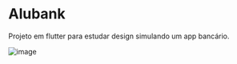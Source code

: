 # Alubank

Projeto em flutter para estudar design simulando um app bancário. 


![image](https://user-images.githubusercontent.com/71025660/234667313-641d20e7-d07c-4ed7-aa2b-12640da49880.png)
